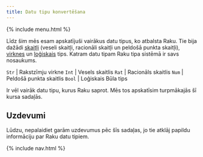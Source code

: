 ```yaml
---
title: Datu tipu konvertēšana
---
```


{% include menu.html %}

Līdz šim mēs esam apskatījuši vairākus datu tipus, ko atbalsta Raku. Tie bija dažādi [skaitļi](/lv/essentials/numbers) (veseli skaitļi, racionāli skaitļi un peldošā punkta skaitļi), [virknes](/lv/essentials/strings) un [loģiskais](/lv/essentials/booleans) tips. Katram datu tipam Raku tipa sistēmā ir savs nosaukums.

`Str` | Rakstzīmju virkne
`Int` | Vesels skaitlis
`Rat` | Racionāls skaitlis
`Num` | Peldošā punkta skaitlis
`Bool` | Loģiskais Būla tips

Ir vēl vairāk datu tipu, kurus Raku saprot. Mēs tos apskatīsim turpmākajās šī kursa sadaļās.

## Uzdevumi

Lūdzu, nepalaidiet garām uzdevumus pēc šīs sadaļas, jo tie atklāj papildu informāciju par Raku datu tipiem.

{% include nav.html %}